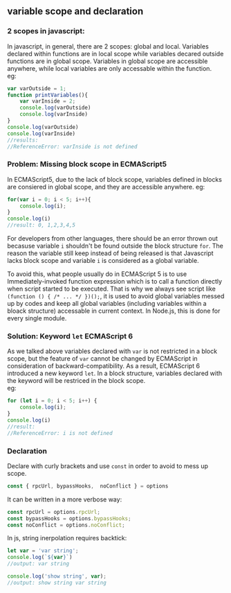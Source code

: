 ## variable scope and declaration
### 2 scopes in javascript:
In javascript, in general, there are 2 scopes: global and local.
Variables declared within functions are in local scope while variables decared outside functions are in global scope.
Variables in global scope are accessible anywhere, while local variables are only accessable within the function.  
eg:  
```javascript
var varOutside = 1;
function printVariables(){
	var varInside = 2;
	console.log(varOutside)
	console.log(varInside)
}
console.log(varOutside)
console.log(varInside)
//results:
//ReferenceError: varInside is not defined
```

### Problem: Missing block scope in ECMAScript5
In ECMAScript5, due to the lack of block scope, variables defined in blocks are consiered in global scope, and they are accessible anywhere.
eg:
```javascript
for(var i = 0; i < 5; i++){
	console.log(i);
}
console.log(i)
//result: 0, 1,2,3,4,5
```
For developers from other languages, there should be an error thrown out becasuse variable `i` shouldn't be found outside the block structure `for`. The reason the variable still keep instead of being released is that Javascript lacks block scope and variable `i` is considered as a global variable.  

To avoid this, what people usually do in ECMAScript 5 is to use Immediately-invoked function expression which is to call a function directly when script started to be executed. That is why we always see script like `(function () { /* ... */ })();`, it is used to avoid global variables messed up by codes and keep all global variables (including variables within a bloack structure) accessable in current context. In Node.js, this is done for every single module. 

### Solution: Keyword `let` ECMAScript 6
As we talked above variables declared with `var` is not restricted in a block scope, but the feature of `var` cannot be changed by ECMAScript in consideration of backward-compatibility. As a result, ECMAScript 6 introduced a new keyword `let`. In a block structure, variables declared with the keyword will be restriced in the block scope.  
eg:
```javascript 
for (let i = 0; i < 5; i++) {
	console.log(i);
}
console.log(i)
//result:
//ReferenceError: i is not defined
```

### Declaration

Declare with curly brackets and use `const` in order to avoid to mess up scope. 
```js
const { rpcUrl, bypassHooks,  noConflict } = options
```
It can be written in a more verbose way:
```js
const rpcUrl = options.rpcUrl;
const bypassHooks = options.bypassHooks;
const noConflict = options.noConflict;
```

In js, string inerpolation requires backtick:
```js
let var = 'var string';
console.log(`${var}`)
//output: var string
```
```js
console.log('show string', var);
//output: show string var string
```